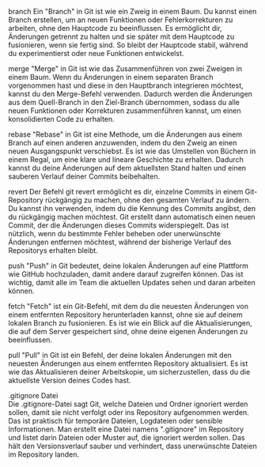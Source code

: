 branch
Ein "Branch" in Git ist wie ein Zweig in einem Baum. Du kannst einen Branch erstellen, um an neuen Funktionen oder Fehlerkorrekturen zu arbeiten, 
ohne den Hauptcode zu beeinflussen. Es ermöglicht dir, Änderungen getrennt zu halten und sie später mit dem Hauptcode zu fusionieren, wenn sie fertig sind. 
So bleibt der Hauptcode stabil, während du experimentierst oder neue Funktionen entwickelst.

merge
"Merge" in Git ist wie das Zusammenführen von zwei Zweigen in einem Baum. Wenn du Änderungen in einem separaten Branch vorgenommen hast und diese in den Hauptbranch 
integrieren möchtest, kannst du den Merge-Befehl verwenden. Dadurch werden die Änderungen aus dem Quell-Branch in den Ziel-Branch übernommen, sodass du alle neuen 
Funktionen oder Korrekturen zusammenführen kannst, um einen konsolidierten Code zu erhalten.

rebase
"Rebase" in Git ist eine Methode, um die Änderungen aus einem Branch auf einen anderen anzuwenden, indem du den Zweig an einen neuen Ausgangspunkt verschiebst. 
Es ist wie das Umstellen von Büchern in einem Regal, um eine klare und lineare Geschichte zu erhalten. Dadurch kannst du deine Änderungen auf dem aktuellsten 
Stand halten und einen sauberen Verlauf deiner Commits beibehalten.

revert
Der Befehl git revert ermöglicht es dir, einzelne Commits in einem Git-Repository rückgängig zu machen, ohne den gesamten Verlauf zu ändern. Du kannst ihn verwenden, 
indem du die Kennung des Commits angibst, den du rückgängig machen möchtest. Git erstellt dann automatisch einen neuen Commit, der die Änderungen dieses 
Commits widerspiegelt. Das ist nützlich, wenn du bestimmte Fehler beheben oder unerwünschte Änderungen entfernen möchtest, während der bisherige Verlauf 
des Repositorys erhalten bleibt.

push
"Push" in Git bedeutet, deine lokalen Änderungen auf eine Plattform wie GitHub hochzuladen, damit andere darauf zugreifen können. Das ist wichtig, 
damit alle im Team die aktuellen Updates sehen und daran arbeiten können.

fetch
 "Fetch" ist ein Git-Befehl, mit dem du die neuesten Änderungen von einem entfernten Repository herunterladen kannst, ohne sie auf deinem lokalen Branch zu fusionieren. 
Es ist wie ein Blick auf die Aktualisierungen, die auf dem Server gespeichert sind, ohne deine eigenen Änderungen zu beeinflussen.

pull
"Pull" in Git ist ein Befehl, der deine lokalen Änderungen mit den neuesten Änderungen aus einem entfernten Repository aktualisiert. 
Es ist wie das Aktualisieren deiner Arbeitskopie, um sicherzustellen, dass du die aktuellste Version deines Codes hast.

.gitignore Datei	
Die .gitignore-Datei sagt Git, welche Dateien und Ordner ignoriert werden sollen, damit sie nicht verfolgt oder ins Repository aufgenommen werden. 
Das ist praktisch für temporäre Dateien, Logdateien oder sensible Informationen. Man erstellt eine Datei namens ".gitignore" im Repository und listet 
darin Dateien oder Muster auf, die ignoriert werden sollen. Das hält den Versionsverlauf sauber und verhindert, dass unerwünschte Dateien im Repository landen.